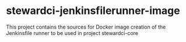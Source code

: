# stewardci-jenkinsfilerunner-image
This project contains the sources for Docker image creation of the Jenkinsfile runner to be used in project stewardci-core
